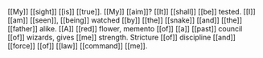 [[My]] [[sight]] [[is]] [[true]]. [[My]] [[aim]]? [[It]] [[shall]] [[be]] tested. [[I]] [[am]] [[seen]], [[being]] watched [[by]] [[the]] [[snake]] [[and]] [[the]] [[father]] alike. [[A]] [[red]] flower, memento [[of]] [[a]] [[past]] council [[of]] wizards, gives [[me]] strength. Stricture [[of]] discipline [[and]] [[force]] [[of]] [[law]] [[command]] [[me]]. 